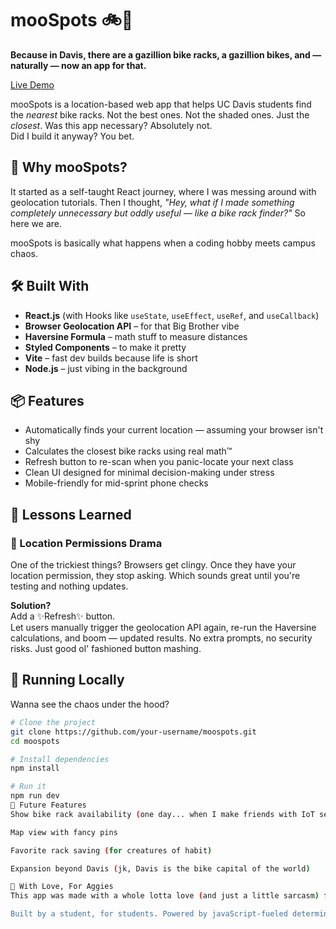 # mooSpots 🚲📍

**Because in Davis, there are a gazillion bike racks, a gazillion bikes, and — naturally — now an app for that.**

[Live Demo](https://moospots.vercel.app)

mooSpots is a location-based web app that helps UC Davis students find the *nearest* bike racks. Not the best ones. Not the shaded ones. Just the *closest*. 
Was this app necessary? Absolutely not.  
Did I build it anyway? You bet.

## 🤔 Why mooSpots?

It started as a self-taught React journey, where I was messing around with geolocation tutorials. Then I thought, *"Hey, what if I made something completely unnecessary but oddly useful — like a bike rack finder?"* So here we are.

mooSpots is basically what happens when a coding hobby meets campus chaos.

## 🛠️ Built With

- **React.js** (with Hooks like `useState`, `useEffect`, `useRef`, and `useCallback`)
- **Browser Geolocation API** – for that Big Brother vibe
- **Haversine Formula** – math stuff to measure distances
- **Styled Components** – to make it pretty
- **Vite** – fast dev builds because life is short
- **Node.js** – just vibing in the background

## 📦 Features

- Automatically finds your current location — assuming your browser isn't shy
- Calculates the closest bike racks using real math™
- Refresh button to re-scan when you panic-locate your next class
- Clean UI designed for minimal decision-making under stress
- Mobile-friendly for mid-sprint phone checks

## 🧠 Lessons Learned

### 🚫 Location Permissions Drama

One of the trickiest things? Browsers get clingy. Once they have your location permission, they stop asking. Which sounds great until you're testing and nothing updates.

**Solution?**  
Add a ✨Refresh✨ button.  
Let users manually trigger the geolocation API again, re-run the Haversine calculations, and boom — updated results. No extra prompts, no security risks. Just good ol' fashioned button mashing.

## 🧪 Running Locally

Wanna see the chaos under the hood?

```bash
# Clone the project
git clone https://github.com/your-username/moospots.git
cd moospots

# Install dependencies
npm install

# Run it
npm run dev
🔮 Future Features
Show bike rack availability (one day... when I make friends with IoT sensors)

Map view with fancy pins

Favorite rack saving (for creatures of habit)

Expansion beyond Davis (jk, Davis is the bike capital of the world)

💙 With Love, For Aggies
This app was made with a whole lotta love (and just a little sarcasm) for the UC Davis community. Because let’s be honest — between navigating construction, cows, and overdue essays — finding a bike rack shouldn't be a crisis.

Built by a student, for students. Powered by javaScript-fueled determination, a borderline unhealthy love of React and a passionate hatred for CSS.
